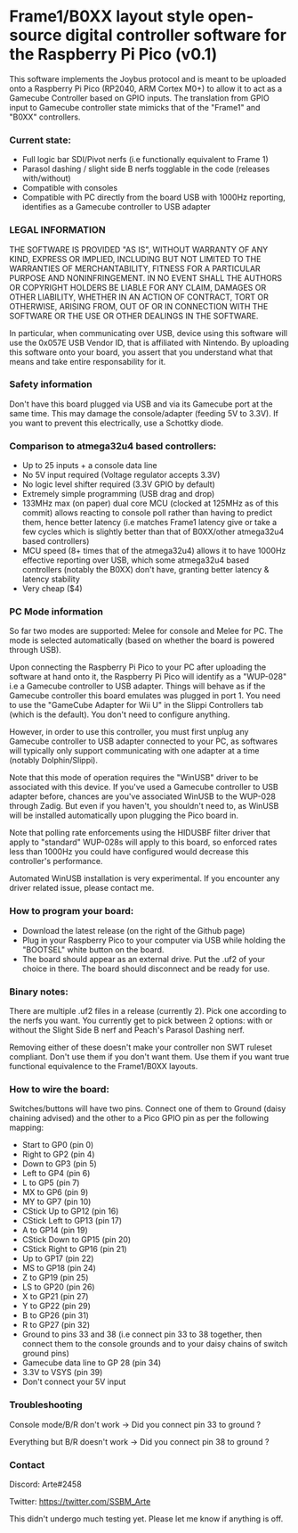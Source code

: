 # Frame1/B0XX layout style open-source digital controller software for the Raspberry Pi Pico (v0.1)

This software implements the Joybus protocol and is meant to be uploaded onto a Raspberry Pi Pico (RP2040, ARM Cortex M0+) to allow it to act as a Gamecube Controller based on GPIO inputs.
The translation from GPIO input to Gamecube controller state mimicks that of the "Frame1" and "B0XX" controllers.

### Current state:

- Full logic bar SDI/Pivot nerfs (i.e functionally equivalent to Frame 1)
- Parasol dashing / slight side B nerfs togglable in the code (releases with/without)
- Compatible with consoles
- Compatible with PC directly from the board USB with 1000Hz reporting, identifies as a Gamecube controller to USB adapter

### LEGAL INFORMATION

THE SOFTWARE IS PROVIDED "AS IS", WITHOUT WARRANTY OF ANY KIND, EXPRESS OR IMPLIED, INCLUDING BUT NOT LIMITED TO THE WARRANTIES OF MERCHANTABILITY, FITNESS FOR A PARTICULAR PURPOSE AND NONINFRINGEMENT. IN NO EVENT SHALL THE AUTHORS OR COPYRIGHT HOLDERS BE LIABLE FOR ANY CLAIM, DAMAGES OR OTHER LIABILITY, WHETHER IN AN ACTION OF CONTRACT, TORT OR OTHERWISE, ARISING FROM, OUT OF OR IN CONNECTION WITH THE SOFTWARE OR THE USE OR OTHER DEALINGS IN THE SOFTWARE.

In particular, when communicating over USB, device using this software will use the 0x057E USB Vendor ID, that is affiliated with Nintendo. By uploading this software onto your board, you assert that you understand what that means and take entire responsability for it.

### Safety information

Don't have this board plugged via USB and via its Gamecube port at the same time.
This may damage the console/adapter (feeding 5V to 3.3V). If you want to prevent this electrically, use a Schottky diode.

### Comparison to atmega32u4 based controllers:

- Up to 25 inputs + a console data line
- No 5V input required (Voltage regulator accepts 3.3V)
- No logic level shifter required (3.3V GPIO by default)
- Extremely simple programming (USB drag and drop)
- 133MHz max (on paper) dual core MCU (clocked at 125MHz as of this commit) allows reacting to console poll rather than having to predict them, hence better latency (i.e matches Frame1 latency give or take a few cycles which is slightly better than that of B0XX/other atmega32u4 based controllers)
- MCU speed (8+ times that of the atmega32u4) allows it to have 1000Hz effective reporting over USB, which some atmega32u4 based controllers (notably the B0XX) don't have, granting better latency & latency stability
- Very cheap ($4)

### PC Mode information

So far two modes are supported: Melee for console and Melee for PC. The mode is selected automatically (based on whether the board is powered through USB).

Upon connecting the Raspberry Pi Pico to your PC after uploading the software at hand onto it, the Raspberry Pi Pico will identify as a "WUP-028" i.e a Gamecube controller to USB adapter. Things will behave as if the Gamecube controller this board emulates was plugged in port 1. You need to use the "GameCube Adapter for Wii U" in the Slippi Controllers tab (which is the default). You don't need to configure anything.

However, in order to use this controller, you must first unplug any Gamecube controller to USB adapter connected to your PC, as softwares will typically only support communicating with one adapter at a time (notably Dolphin/Slippi).

Note that this mode of operation requires the "WinUSB" driver to be associated with this device. If you've used a Gamecube controller to USB adapter before, chances are you've associated WinUSB to the WUP-028 through Zadig. But even if you haven't, you shouldn't need to, as WinUSB will be installed automatically upon plugging the Pico board in.

Note that polling rate enforcements using the HIDUSBF filter driver that apply to "standard" WUP-028s will apply to this board, so enforced rates less than 1000Hz you could have configured would decrease this controller's performance.

Automated WinUSB installation is very experimental. If you encounter any driver related issue, please contact me.

### How to program your board:

- Download the latest release (on the right of the Github page)
- Plug in your Raspberry Pico to your computer via USB while holding the "BOOTSEL" white button on the board.
- The board should appear as an external drive. Put the .uf2 of your choice in there. The board should disconnect and be ready for use.

### Binary notes:

There are multiple .uf2 files in a release (currently 2). Pick one according to the nerfs you want. You currently get to pick between 2 options: with or without the Slight Side B nerf and Peach's Parasol Dashing nerf.

Removing either of these doesn't make your controller non SWT ruleset compliant. Don't use them if you don't want them. Use them if you want true functional equivalence to the Frame1/B0XX layouts.

### How to wire the board:

Switches/buttons will have two pins. Connect one of them to Ground (daisy chaining advised) and the other to a Pico GPIO pin as per the following mapping:
- Start to GP0 (pin 0)
- Right to GP2 (pin 4)
- Down to GP3 (pin 5)
- Left to GP4 (pin 6)
- L to GP5 (pin 7)
- MX to GP6 (pin 9)
- MY to GP7 (pin 10)
- CStick Up to GP12 (pin 16)
- CStick Left to GP13 (pin 17)
- A to GP14 (pin 19)
- CStick Down to GP15 (pin 20)
- CStick Right to GP16 (pin 21)
- Up to GP17 (pin 22)
- MS to GP18 (pin 24)
- Z to GP19 (pin 25)
- LS to GP20 (pin 26)
- X to GP21 (pin 27)
- Y to GP22 (pin 29)
- B to GP26 (pin 31)
- R to GP27 (pin 32)
- Ground to pins 33 and 38 (i.e connect pin 33 to 38 together, then connect them to the console grounds and to your daisy chains of switch ground pins)
- Gamecube data line to GP 28 (pin 34)
- 3.3V to VSYS (pin 39)
- Don't connect your 5V input

### Troubleshooting

Console mode/B/R don't work -> Did you connect pin 33 to ground ?

Everything but B/R doesn't work -> Did you connect pin 38 to ground ?

### Contact

Discord: Arte#2458

Twitter: https://twitter.com/SSBM_Arte

This didn't undergo much testing yet. Please let me know if anything is off.
